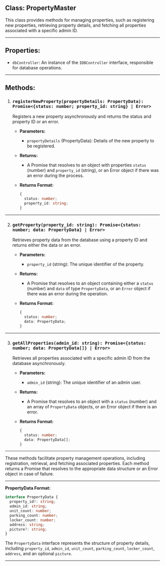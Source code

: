 ## Class: PropertyMaster

This class provides methods for managing properties, such as registering new properties, retrieving property details, and fetching all properties associated with a specific admin ID.

---

## Properties:

- `dbController`: An instance of the `IDBController` interface, responsible for database operations.

---

## Methods:

1. ### `registerNewProperty(propertyDetails: PropertyData): Promise<{status: number; property_id: string} | Error>`

   Registers a new property asynchronously and returns the status and property ID or an error.

   - **Parameters:**
     - `propertyDetails` (PropertyData): Details of the new property to be registered.

   - **Returns:** 
     - A Promise that resolves to an object with properties `status` (number) and `property_id` (string), or an Error object if there was an error during the process.

   - **Returns Format:** 
     ```typescript
     {
       status: number;
       property_id: string;
     }
     ```

---

2. ### `getProperty(property_id: string): Promise<{status: number; data: PropertyData} | Error>`

   Retrieves property data from the database using a property ID and returns either the data or an error.

   - **Parameters:**
     - `property_id` (string): The unique identifier of the property.

   - **Returns:** 
     - A Promise that resolves to an object containing either a `status` (number) and `data` of type `PropertyData`, or an `Error` object if there was an error during the operation.

   - **Returns Format:** 
     ```typescript
     {
       status: number;
       data: PropertyData;
     }
     ```

---

3. ### `getAllProperties(admin_id: string): Promise<{status: number; data: PropertyData[]} | Error>`

   Retrieves all properties associated with a specific admin ID from the database asynchronously.

   - **Parameters:**
     - `admin_id` (string): The unique identifier of an admin user.

   - **Returns:** 
     - A Promise that resolves to an object with a `status` (number) and an array of `PropertyData` objects, or an Error object if there is an error.

   - **Returns Format:** 
     ```typescript
     {
       status: number;
       data: PropertyData[];
     }
     ```

---

These methods facilitate property management operations, including registration, retrieval, and fetching associated properties. Each method returns a Promise that resolves to the appropriate data structure or an Error object in case of failure.

---

**PropertyData Format:**

```typescript
interface PropertyData {
  property_id?: string;
  admin_id: string;
  unit_count: number;
  parking_count: number;
  locker_count: number;
  address: string;
  picture?: string;
}
```

The `PropertyData` interface represents the structure of property details, including `property_id`, `admin_id`, `unit_count`, `parking_count`, `locker_count`, `address`, and an optional `picture`.


---

